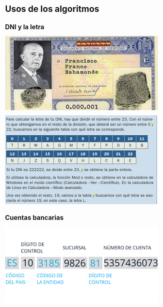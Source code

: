 
# Usos de los algoritmos 

## DNI y la letra

![](img/2022-11-25-17-38-04.png)

![](img/2022-11-25-17-37-58.png)

## Cuentas bancarias

![](img/2022-11-25-17-37-47.png)